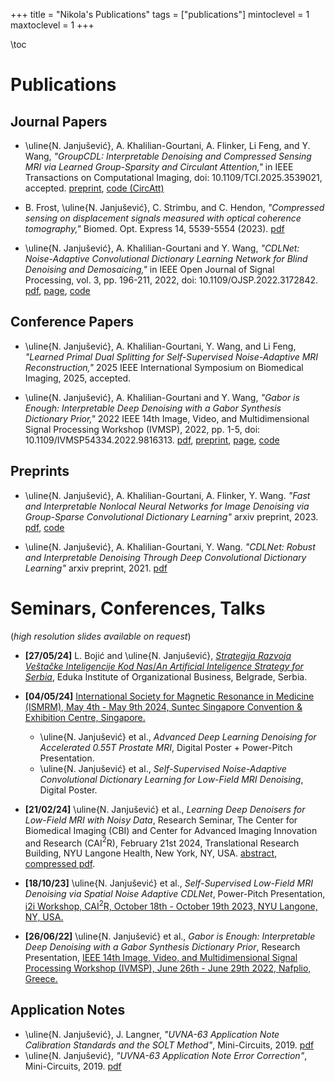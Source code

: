 +++
title = "Nikola's Publications"
tags = ["publications"]
mintoclevel = 1
maxtoclevel = 1
+++

\toc

# Publications

## Journal Papers
* \uline{N. Janjušević}, A. Khalilian-Gourtani, A. Flinker, Li Feng, and Y. Wang, *"GroupCDL: Interpretable Denoising and Compressed Sensing MRI via Learned Group-Sparsity and Circulant Attention,"* in IEEE Transactions on Computational Imaging, doi: 10.1109/TCI.2025.3539021, accepted. [preprint](https://arxiv.org/abs/2407.18967), [code (CircAtt)](https://github.com/nikopj/CirculantAttention.jl)

* B. Frost, \uline{N. Janjušević}, C. Strimbu, and C. Hendon, *"Compressed sensing on displacement signals measured with optical coherence tomography,"* Biomed. Opt. Express 14, 5539-5554 (2023). [pdf](https://opg.optica.org/boe/fulltext.cfm?uri=boe-14-11-5539&id=540503)

* \uline{N. Janjušević}, A. Khalilian-Gourtani and Y. Wang, *"CDLNet: Noise-Adaptive Convolutional Dictionary Learning Network for Blind Denoising and Demosaicing,"* in IEEE Open Journal of Signal Processing, vol. 3, pp. 196-211, 2022, doi: 10.1109/OJSP.2022.3172842. [pdf](https://ieeexplore.ieee.org/document/9769957), [page](/projects/dcdl), [code](https://github.com/nikopj/CDLNet-OJSP)

## Conference Papers
* \uline{N. Janjušević}, A. Khalilian-Gourtani, Y. Wang, and Li Feng, *"Learned Primal Dual Splitting for Self-Supervised Noise-Adaptive MRI Reconstruction,"* 2025 IEEE International Symposium on Biomedical Imaging, 2025, accepted.

* \uline{N. Janjušević}, A. Khalilian-Gourtani and Y. Wang, *"Gabor is Enough: Interpretable Deep Denoising with a Gabor Synthesis Dictionary Prior,"* 2022 IEEE 14th Image, Video, and Multidimensional Signal Processing Workshop (IVMSP), 2022, pp. 1-5, doi: 10.1109/IVMSP54334.2022.9816313. [pdf](https://ieeexplore.ieee.org/document/9816313), [preprint](https://arxiv.org/abs/2204.11146), [page](/projects/dcdl/#gabor_is_enough), [code](https://github.com/nikopj/CDLNet-OJSP)

## Preprints
* \uline{N. Janjušević}, A. Khalilian-Gourtani, A. Flinker, Y. Wang. *"Fast and Interpretable Nonlocal Neural Networks for Image Denoising via Group-Sparse Convolutional Dictionary Learning"* arxiv preprint, 2023. [pdf](https://arxiv.org/abs/2306.01950), [code](https://github.com/nikopj/GroupCDL-TIP)

* \uline{N. Janjušević}, A. Khalilian-Gourtani, Y. Wang. *"CDLNet: Robust and Interpretable Denoising Through Deep Convolutional Dictionary Learning"* arxiv preprint, 2021. [pdf](https://arxiv.org/abs/2103.04779)

# Seminars, Conferences, Talks
(*high resolution slides available on request*)

* **[27/05/24]** L. Bojić and \uline{N. Janjušević}, [*Strategija Razvoja Veštačke Inteligencije Kod Nas*/*An Artificial Inteligence Strategy for Serbia*](https://www.vos.edu.rs/strategija-razvoja-vestacke-inteligencije-vest28-05-2024/), Eduka Institute of Organizational Business, Belgrade, Serbia.

* **[04/05/24]**  [International Society for Magnetic Resonance in Medicine (ISMRM), May 4th - May 9th 2024, Suntec Singapore Convention & Exhibition Centre, Singapore.](https://www.ismrm.org/24m/)
    - \uline{N. Janjušević} et al., *Advanced Deep Learning Denoising for Accelerated 0.55T Prostate MRI*, Digital Poster + Power-Pitch Presentation.
    - \uline{N. Janjušević} et al., *Self-Supervised Noise-Adaptive Convolutional Dictionary Learning for Low-Field MRI Denoising*, Digital Poster.

* **[21/02/24]** \uline{N. Janjušević} et al., *Learning Deep Denoisers for Low-Field MRI with Noisy Data*, Research Seminar, The Center for Biomedical Imaging (CBI) and Center for Advanced Imaging Innovation and Research (CAI$^2$R), February 21st 2024, Translational Research Building, NYU Langone Health, New York, NY, USA. [abstract](/assets/seminar/CBI_022124_abs.txt), [compressed pdf](/assets/seminar/CBI_022124_slides.pdf).

* **[18/10/23]** \uline{N. Janjušević} et al., *Self-Supervised Low-Field MRI Denoising via Spatial Noise Adaptive CDLNet*, Power-Pitch Presentation, [i2i Workshop, CAI$^2$R, October 18th - October 19th 2023, NYU Langone, NY, USA.](https://cai2r.net/training/i2i-workshop/i2i-2023/)

* **[26/06/22]** \uline{N. Janjušević} et al., *Gabor is Enough: Interpretable Deep Denoising with a Gabor Synthesis Dictionary Prior*, Research Presentation,
    [IEEE 14th Image, Video, and Multidimensional Signal Processing Workshop (IVMSP), June 26th - June 29th 2022, Nafplio, Greece.](https://2022.ivmsp.org/)

## Application Notes
* \uline{N. Janjušević}, J. Langner, *"UVNA-63 Application Note Calibration Standards and the SOLT Method"*, Mini-Circuits, 2019. [pdf](https://www.minicircuits.com/app/AN49-017.pdf)
* \uline{N. Janjušević}, *"UVNA-63 Application Note Error Correction"*, Mini-Circuits, 2019. [pdf](https://www.minicircuits.com/app/AN49-016.pdf)

